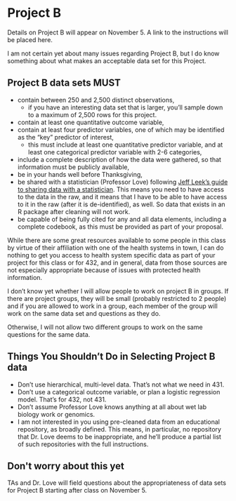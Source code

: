 Project B
================

Details on Project B will appear on November 5. A link to the instructions will be placed here.

I am not certain yet about many issues regarding Project B, but I do
know something about what makes an acceptable data set for this Project.

## Project B data sets MUST

  - contain between 250 and 2,500 distinct observations,
      - if you have an interesting data set that is larger, you’ll
        sample down to a maximum of 2,500 rows for this project.
  - contain at least one quantitative outcome variable,
  - contain at least four predictor variables, one of which may be
    identified as the “key” predictor of interest,
      - this must include at least one quantitative predictor variable,
        and at least one categorical predictor variable with 2-6
        categories,
  - include a complete description of how the data were gathered, so
    that information must be publicly available,
  - be in your hands well before Thanksgiving,
  - be shared with a statistician (Professor Love) following [Jeff
    Leek’s guide to sharing data with a
    statistician](https://github.com/jtleek/datasharing). This means you
    need to have access to the data in the raw, and it means that I have
    to be able to have access to it in the raw (after it is
    de-identified), as well. So data that exists in an R package after
    cleaning will not work.
  - be capable of being fully cited for any and all data elements,
    including a complete codebook, as this must be provided as part of
    your proposal.

While there are some great resources available to some people in this
class by virtue of their affiliation with one of the health systems in
town, I can do nothing to get you access to health system specific data
as part of your project for this class or for 432, and in general, data
from those sources are not especially appropriate because of issues with
protected health information.

I don’t know yet whether I will allow people to work on project B in
groups. If there are project groups, they will be small (probably
restricted to 2 people) and if you are allowed to work in a group, each
member of the group will work on the same data set and questions as they
do.

Otherwise, I will not allow two different groups to work on the same
questions for the same data.

## Things You Shouldn’t Do in Selecting Project B data

  - Don’t use hierarchical, multi-level data. That’s not what we need in
    431.
  - Don’t use a categorical outcome variable, or plan a logistic
    regression model. That’s for 432, not 431.
  - Don’t assume Professor Love knows anything at all about wet lab
    biology work or genomics.
  - I am not interested in you using pre-cleaned data from an
    educational repository, as broadly defined. This means, in
    particular, no repository that Dr. Love deems to be inappropriate,
    and he’ll produce a partial list of such repositories with the full
    instructions.

## Don't worry about this yet

TAs and Dr. Love will field questions about the appropriateness of data
sets for Project B starting after class on November 5.
